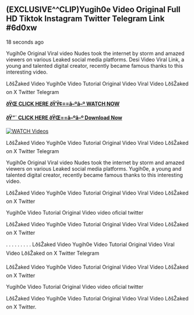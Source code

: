 ## (EXCLUSIVE^^CLIP)Yugih0e Video Original Full HD Tiktok Instagram Twitter Telegram Link #6d0xw

18 seconds ago

Yugih0e Original Viral video Nudes took the internet by storm and amazed viewers on various Leaked social media platforms. Desi Video Viral Link, a young and talented digital creator, recently became famous thanks to this interesting video.

LðšŽaked Video Yugih0e Video Tutorial Original Video Viral Video LðšŽaked on X Twitter Telegram

**[ðŸŒ CLICK HERE ðŸŸ¢==â–ºâ–º WATCH NOW](https://clips-mediaa.blogspot.com/2025/02/video-viral-download.html)**

**[ðŸ”´ CLICK HERE ðŸŒ==â–ºâ–º Download Now](https://clips-mediaa.blogspot.com/2025/02/video-viral-download.html)**

[![WATCH Videos](https://i.imgur.com/dJHk4Zq.gif)](https://clips-mediaa.blogspot.com/2025/02/video-viral-download.html)

LðšŽaked Video Yugih0e Video Tutorial Original Video Viral Video LðšŽaked on X Twitter Telegram

Yugih0e Original Viral video Nudes took the internet by storm and amazed viewers on various Leaked social media platforms. Yugih0e, a young and talented digital creator, recently became famous thanks to this interesting video.

LðšŽaked Video Yugih0e Video Tutorial Original Video Viral Video LðšŽaked on X Twitter

Yugih0e Video Tutorial Original Video video oficial twitter

LðšŽaked Video Yugih0e Video Tutorial Original Video Viral Video LðšŽaked on X Twitter

. . . . . . . . . LðšŽaked Video Yugih0e Video Tutorial Original Video Viral Video LðšŽaked on X Twitter Telegram

LðšŽaked Video Yugih0e Video Tutorial Original Video Viral Video LðšŽaked on X Twitter

Yugih0e Video Tutorial Original Video video oficial twitter

LðšŽaked Video Yugih0e Video Tutorial Original Video Viral Video LðšŽaked on X Twitter.